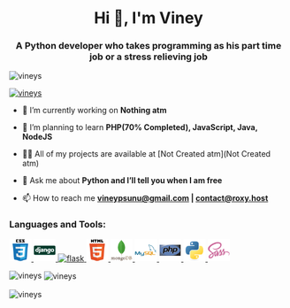 <h1 align="center">Hi 👋, I'm Viney</h1>
<h3 align="center">A Python developer who takes programming as his part time job or a stress relieving job</h3>

<p align="left"> <img src="https://komarev.com/ghpvc/?username=vineys&label=Profile%20views&color=0e75b6&style=flat" alt="vineys" /> </p>

<p align="left"> <a href="https://github.com/ryo-ma/github-profile-trophy"><img src="https://github-profile-trophy.vercel.app/?username=vineys" alt="vineys" /></a> </p>

- 🔭 I’m currently working on **Nothing atm**

- 🌱 I’m planning to learn **PHP(70% Completed), JavaScript, Java, NodeJS**

- 👨‍💻 All of my projects are available at [Not Created atm](Not Created atm)

- 💬 Ask me about **Python and I’ll tell you when I am free**

- 📫 How to reach me **vineypsunu@gmail.com | contact@roxy.host**


<h3 align="left">Languages and Tools:</h3>
<p align="left"> <a href="https://www.w3schools.com/css/" target="_blank"> <img src="https://raw.githubusercontent.com/devicons/devicon/master/icons/css3/css3-original-wordmark.svg" alt="css3" width="40" height="40"/> </a> <a href="https://www.djangoproject.com/" target="_blank"> <img src="https://raw.githubusercontent.com/devicons/devicon/master/icons/django/django-original.svg" alt="django" width="40" height="40"/> </a> <a href="https://flask.palletsprojects.com/" target="_blank"> <img src="https://www.vectorlogo.zone/logos/pocoo_flask/pocoo_flask-icon.svg" alt="flask" width="40" height="40"/> </a> <a href="https://www.w3.org/html/" target="_blank"> <img src="https://raw.githubusercontent.com/devicons/devicon/master/icons/html5/html5-original-wordmark.svg" alt="html5" width="40" height="40"/> </a> <a href="https://www.mongodb.com/" target="_blank"> <img src="https://raw.githubusercontent.com/devicons/devicon/master/icons/mongodb/mongodb-original-wordmark.svg" alt="mongodb" width="40" height="40"/> </a> <a href="https://www.mysql.com/" target="_blank"> <img src="https://raw.githubusercontent.com/devicons/devicon/master/icons/mysql/mysql-original-wordmark.svg" alt="mysql" width="40" height="40"/> </a> <a href="https://www.php.net" target="_blank"> <img src="https://raw.githubusercontent.com/devicons/devicon/master/icons/php/php-original.svg" alt="php" width="40" height="40"/> </a> <a href="https://www.python.org" target="_blank"> <img src="https://raw.githubusercontent.com/devicons/devicon/master/icons/python/python-original.svg" alt="python" width="40" height="40"/> </a> <a href="https://sass-lang.com" target="_blank"> <img src="https://raw.githubusercontent.com/devicons/devicon/master/icons/sass/sass-original.svg" alt="sass" width="40" height="40"/> </a> </p>

<p><img align="left" src="https://github-readme-stats.vercel.app/api/top-langs?username=vineys&count_private=true&show_icons=true&exclude_repo=Noles-Staff-Panel,Roxy-Dashboard,NolesIdlePagev3,NolesIdle,NolesIdlePage&layout=compact" alt="vineys" /></p>


<p>&nbsp;<img align="center" src="https://github-readme-stats.vercel.app/api?username=vineys&count_private=true&show_icons=true&locale=en" alt="vineys" /></p>

<p><img align="center" src="https://github-readme-streak-stats.herokuapp.com/?user=vineys&" alt="vineys" /></p>
